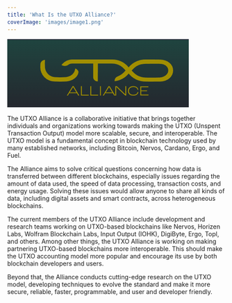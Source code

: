 ```yaml
---
title: 'What Is the UTXO Alliance?'
coverImage: 'images/image1.png'
---
```


![alt_text](images/image2.png 'image_tooltip')

The UTXO Alliance is a collaborative initiative that brings together individuals and organizations working towards making the UTXO (Unspent Transaction Output) model more scalable, secure, and interoperable. The UTXO model is a fundamental concept in blockchain technology used by many established networks, including Bitcoin, Nervos, Cardano, Ergo, and Fuel.

The Alliance aims to solve critical questions concerning how data is transferred between different blockchains, especially issues regarding the amount of data used, the speed of data processing, transaction costs, and energy usage. Solving these issues would allow anyone to share all kinds of data, including digital assets and smart contracts, across heterogeneous blockchains.

The current members of the UTXO Alliance include development and research teams working on UTXO-based blockchains like Nervos, Horizen Labs, Wolfram Blockchain Labs, Input Output (IOHK), DigiByte, Ergo, Topl, and others. Among other things, the UTXO Alliance is working on making partnering UTXO-based blockchains more interoperable. This should make the UTXO accounting model more popular and encourage its use by both blockchain developers and users.

Beyond that, the Alliance conducts cutting-edge research on the UTXO model, developing techniques to evolve the standard and make it more secure, reliable, faster, programmable, and user and developer friendly.
